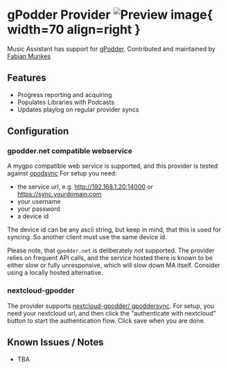 # gPodder Provider ![Preview image](../assets/icons/gpodder-icon.svg){ width=70 align=right }

Music Assistant has support for [gPodder](https://podcasts.apple.com/us/browse). Contributed and maintained by [Fabian Munkes](https://github.com/fmunkes)

## Features

- Progress reporting and acquiring
- Populates Libraries with Podcasts
- Updates playlog on regular provider syncs

## Configuration
### gpodder.net compatible webservice
A mygpo compatible web service is supported, and this provider is tested against
[opodsync](https://github.com/kd2org/opodsync)
For setup you need:
- the service url, e.g. http://192.168.1.20:14000 or https://sync.yourdomain.com 
- your username
- your password
- a device id

The device id can be any ascii string, but keep in mind, that this is used for syncing.
So another client must use the same device id.

Please note, that `gpodder.net` is deliberately _not_ supported. The provider relies on
frequent API calls, and the service hosted there is known to be either slow or fully
unresponsive, which will slow down MA itself. Consider using a locally hosted alternative.

### nextcloud-gpodder
The provider supports [nextcloud-gpodder/ gpoddersync](https://apps.nextcloud.com/apps/gpoddersync).
For setup, you need your nextcloud url, and then click the "authenticate with nextcloud" button to
start the authentication flow. Click save when you are done.

## Known Issues / Notes

- TBA
